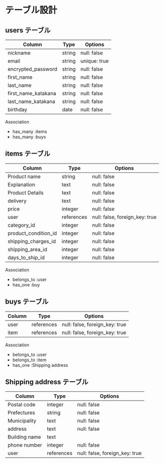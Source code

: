 # テーブル設計

## users テーブル

| Column              | Type    | Options     |
| --------            | ------  | ----------- |
| nickname            | string  | null: false |
| email               | string  | unique: true |
| encrypted_password  | string  | null: false |
| first_name          | string  | null: false |
| last_name           | string  | null: false |
| first_name_katakana | string  | null: false |
| last_name_katakana  | string  | null: false |
| birthday            | date    | null: false |

Association

- has_many :items
- has_many :buys


## items テーブル

| Column                | Type       | Options                        |
| ---------             | ---------- | ------------------------------ |
| Product name          | string     | null: false                    |
| Explanation           | text       | null: false                    |
| Product Details       | text       | null: false                    |
| delivery              | text       | null: false                    |
| price                 | integer    | null: false                    |
| user                  | references | null: false, foreign_key: true |
| category_id           | integer    | null: false                    |
| product_condition_id  | integer    | null: false                    |
| shipping_charges_id   | integer    | null: false                    |
| shipping_area_id      | integer    | null: false                    |
| days_to_ship_id       | integer    | null: false                    |

Association

- belongs_to :user
- has_one  :buy

## buys テーブル

| Column         | Type          | Options                        |
| ----------     | ----------    | ------------------------------ |
| user           | references    | null: false, foreign_key: true |
| item           | references    | null: false, foreign_key: true |


Association

- belongs_to :user
- belongs_to :item
- has_one  :Shipping address

## Shipping address テーブル

| Column            | Type          | Options                        |
| ----------        | ----------    | ------------------------------ |
| Postal code       | integer       | null: false                    |
| Prefectures       | string        | null: false                    |
| Municipality      | text          | null: false                    |
| address           | text          | null: false                    |
| Building name     | text          |                                |
| phone number      | integer       | null: false                    |
| user              | references    | null: false, foreign_key: true |




